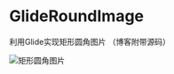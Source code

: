 # GlideRoundImage
利用Glide实现矩形圆角图片 （博客附带源码）     

![矩形圆角图片](https://github.com/Alpha58/GlideRoundImage/blob/master/img-folder/round.jpg?raw=true)
